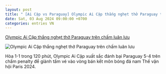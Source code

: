 ```yaml
---
layout: post
title: " [Ai Cập vs Paraguay] Olympic Ai Cập thắng nghẹt thở Paraguay trên chấm luân lưu"
date: Sat, 03 Aug 2024 09:00:00 +0700
categories: entries VN
---
```

[Olympic Ai Cập thắng nghẹt thở Paraguay trên chấm luân lưu](https://vietnamnet.vn/olympic-ai-cap-thang-nghet-tho-paraguay-tren-cham-luan-luu-2308195.html)

![Olympic Ai Cập thắng nghẹt thở Paraguay trên chấm luân lưu](https://static-images.vnncdn.net/vps_images_publish/000001/000003/2024/8/3/olympic-ai-cap-thang-nghet-tho-paraguay-tren-cham-luan-luu-110.jpg?width=0&s=aZgiS7LBY72F1rscljNLKA)

Hòa 1-1 trong 120 phút, Olympic Ai Cập xuất sắc đánh bại Paraguay 5-4 trên chấm penalty để giành tấm vé vào vòng bán kết môn bóng đá nam Thế vận hội Paris 2024.

